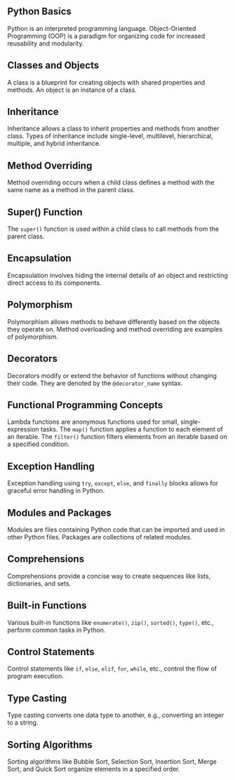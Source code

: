 ## Python Basics

Python is an interpreted programming language. Object-Oriented Programming (OOP) is a paradigm for organizing code for increased reusability and modularity.

## Classes and Objects

A class is a blueprint for creating objects with shared properties and methods. An object is an instance of a class.

## Inheritance

Inheritance allows a class to inherit properties and methods from another class. Types of inheritance include single-level, multilevel, hierarchical, multiple, and hybrid inheritance.

## Method Overriding

Method overriding occurs when a child class defines a method with the same name as a method in the parent class.

## Super() Function

The `super()` function is used within a child class to call methods from the parent class.

## Encapsulation

Encapsulation involves hiding the internal details of an object and restricting direct access to its components.

## Polymorphism

Polymorphism allows methods to behave differently based on the objects they operate on. Method overloading and method overriding are examples of polymorphism.

## Decorators

Decorators modify or extend the behavior of functions without changing their code. They are denoted by the `@decorator_name` syntax.

## Functional Programming Concepts

Lambda functions are anonymous functions used for small, single-expression tasks. The `map()` function applies a function to each element of an iterable. The `filter()` function filters elements from an iterable based on a specified condition.

## Exception Handling

Exception handling using `try`, `except`, `else`, and `finally` blocks allows for graceful error handling in Python.

## Modules and Packages

Modules are files containing Python code that can be imported and used in other Python files. Packages are collections of related modules.

## Comprehensions

Comprehensions provide a concise way to create sequences like lists, dictionaries, and sets.

## Built-in Functions

Various built-in functions like `enumerate()`, `zip()`, `sorted()`, `type()`, etc., perform common tasks in Python.

## Control Statements

Control statements like `if`, `else`, `elif`, `for`, `while`, etc., control the flow of program execution.

## Type Casting

Type casting converts one data type to another, e.g., converting an integer to a string.

## Sorting Algorithms

Sorting algorithms like Bubble Sort, Selection Sort, Insertion Sort, Merge Sort, and Quick Sort organize elements in a specified order.
